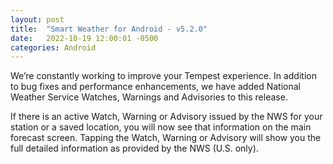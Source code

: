```yaml
---
layout: post
title:  "Smart Weather for Android - v5.2.0"
date:   2022-10-19 12:00:01 -0500
categories: Android
---
```


We’re constantly working to improve your Tempest experience. In addition to bug fixes and performance enhancements, we have added National Weather Service Watches, Warnings and Advisories to this release.

If there is an active Watch, Warning or Advisory issued by the NWS for your station or a  saved location, you will now see that information on the main forecast screen.  Tapping the Watch, Warning or Advisory will show you the full detailed information as provided by the NWS (U.S. only).
